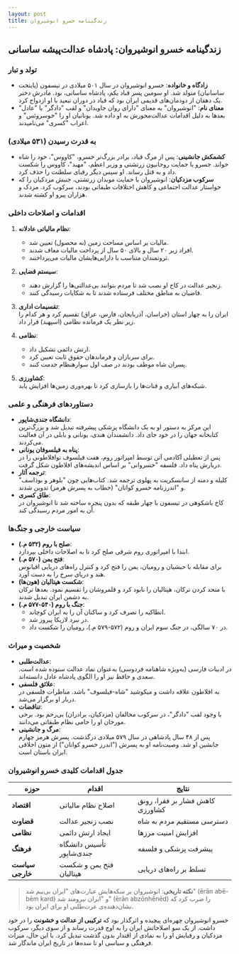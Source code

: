 ```yaml
---
layout: post
title: زندگینامه خسرو انوشیروان
---
```


## زندگینامه خسرو انوشیروان: پادشاه عدالت‌پیشه ساسانی

### تولد و تبار
- **زادگاه و خانواده**: خسرو انوشیروان در سال ۵۰۱ میلادی در تیسفون (پایتخت ساسانیان) متولد شد. او سومین پسر قباد یکم، پادشاه ساسانی، بود. مادرش دختر یک دهقان از دودمان‌های قدیمی ایران بود که قباد در دوران تبعید با او ازدواج کرد.
- **معنای نام**: "انوشیروان" به معنای "دارای روان جاویدان" و لقب "دادگر" یا "عادل" بعدها به دلیل اقدامات عدالت‌محورش به او داده شد. یونانیان او را "خوسروئس" و اعراب "کسری" می‌نامیدند.

### به قدرت رسیدن (۵۳۱ میلادی)
- **کشمکش جانشینی**: پس از مرگ قباد، برادر بزرگ‌تر خسرو، "کاووس"، خود را شاه خواند. خسرو با حمایت روحانیون زرتشتی و وزیر اعظم، "مهبد"، کاووس را شکست داد و به قتل رساند. او سپس دیگر رقبای سلطنت را حذف کرد.
- **سرکوب مزدکیان**: انوشیروان با حمایت موبدان زرتشتی، جنبش مزدکیان را که خواستار عدالت اجتماعی و کاهش اختلافات طبقاتی بودند، سرکوب کرد. مزدک و هزاران پیرو او کشته شدند.

### اقدامات و اصلاحات داخلی
1. **نظام مالیاتی عادلانه**:  
   - مالیات بر اساس مساحت زمین (نه محصول) تعیین شد.  
   - افراد زیر ۲۰ سال و بالای ۵۰ سال از پرداخت مالیات معاف شدند.  
   - ثروتمندان متناسب با دارایی‌هایشان مالیات می‌پرداختند.

2. **سیستم قضایی**:  
   - زنجیر عدالت در کاخ او نصب شد تا مردم بتوانند بی‌عدالتی‌ها را گزارش دهند.  
   - قاضیان به مناطق مختلف فرستاده شدند تا به شکایات رسیدگی کنند.

3. **تقسیمات اداری**:  
   ایران را به چهار استان (خراسان، آذربایجان، فارس، عراق) تقسیم کرد و هر کدام را زیر نظر یک فرمانده نظامی (اسپهبد) قرار داد.

4. **نظامی**:  
   - ارتش دائمی تشکیل داد.  
   - برای سربازان و فرماندهان حقوق ثابت تعیین کرد.  
   - پسران شاه موظف بودند در صف اول سوارهنظام خدمت کنند.

5. **کشاورزی**:  
   شبکه‌های آبیاری و قنات‌ها را بازسازی کرد تا بهره‌وری زمین‌ها افزایش یابد.

### دستاوردهای فرهنگی و علمی
- **دانشگاه جندی‌شاپور**:  
  این مرکز به دستور او به یک دانشگاه پزشکی پیشرفته تبدیل شد و بزرگ‌ترین کتابخانه جهان را در خود جای داد. دانشمندان هندی، یونانی و بابلی در آن فعالیت می‌کردند.
- **پناه به فیلسوفان یونانی**:  
  پس از تعطیلی آکادمی آتن توسط امپراتور روم، هفت فیلسوف نوافلاطونی را در دربارش پناه داد. فلسفه "خسروانی" بر اساس اندیشه‌های افلاطون شکل گرفت.
- **ترجمه آثار**:  
  کلیله و دمنه از سانسکریت به پهلوی ترجمه شد. کتاب‌هایی چون "بلوهر و بوذاسف" و "اندرزنامه خسرو کواتان" (خطاب به پسرش هرمز) تدوین شدند.
- **طاق کسری**:  
  کاخ باشکوهی در تیسفون با چهار طبقه که بدون پنجره ساخته شد تا انوشیروان در آن به امور مردم رسیدگی کند.

### سیاست خارجی و جنگ‌ها
- **صلح با روم (۵۳۲ م.)**:  
  ابتدا با امپراتوری روم شرقی صلح کرد تا به اصلاحات داخلی بپردازد.
- **فتح یمن (۵۷۰ م.)**:  
  برای مقابله با حبشیان و رومیان، یمن را فتح کرد و کنترل راه‌های دریایی اقیانوس هند و دریای سرخ را به دست آورد.
- **شکست هپتالیان (هون‌ها)**:  
  با متحد کردن ترکان، هپتالیان را نابود کرد و قلمروشان را تقسیم نمود. بعدها ترکان به دشمن ایران تبدیل شدند.
- **جنگ با روم (۵۴۰-۵۷۷ م.)**:  
  - انطاکیه را تصرف کرد و ساکنان آن را به ایران کوچاند.  
  - در نبرد لازیکا پیروز شد.  
  - در ۷۰ سالگی، در جنگ سوم ایران و روم (۵۷۲-۵۷۹ م.)، رومیان را شکست داد.

### شخصیت و میراث
- **عدالت‌طلبی**:  
  در ادبیات فارسی (به‌ویژه شاهنامه فردوسی) به‌عنوان نماد عدالت ستوده شده است. سعدی و حافظ نیز او را الگوی پادشاه عادل دانسته‌اند.
- **علائق فلسفی**:  
  به افلاطون علاقه داشت و میکوشید "شاه-فیلسوف" باشد. مناظرات فلسفی در دربار او برگزار می‌شد.
- **تناقضات**:  
  با وجود لقب "دادگر"، در سرکوب مخالفان (مزدکیان، برادران) بی‌رحم بود. برخی مورخان او را حامی نظام طبقاتی می‌دانند.
- **مرگ و جانشینی**:  
  پس از ۴۸ سال پادشاهی در سال ۵۷۹ میلادی درگذشت. پسرش هرمز چهارم جانشین او شد. وصیت‌نامه او به پسرش ("اندرز خسرو کواتان") از متون اخلاقی ایران باستان است.

### جدول اقدامات کلیدی خسرو انوشیروان
| **حوزه**       | **اقدام**                     | **نتایج**                          |
|----------------|-------------------------------|-----------------------------------|
| **اقتصاد**     | اصلاح نظام مالیاتی           | کاهش فشار بر فقرا، رونق کشاورزی   |
| **قضاوت**      | نصب زنجیر عدالت              | دسترسی مستقیم مردم به شاه         |
| **نظامی**      | ایجاد ارتش دائمی             | افزایش امنیت مرزها                |
| **فرهنگ**      | تأسیس دانشگاه جندی‌شاپور     | پیشرفت پزشکی و فلسفه              |
| **سیاست خارجی**| فتح یمن و شکست هپتالیان      | تسلط بر راه‌های دریایی            |

> **نکته تاریخی**: انوشیروان بر سکه‌هایش عبارت‌های "ایران بی‌بیم شد" (ērān abē-bēm kard) و "ایران نیرومند شد" (ērān abzōnhēnēd) را ضرب کرد که نشان‌دهنده‌ی عزت‌طلبی او برای ایران بود.

خسرو انوشیروان چهره‌ای پیچیده و اثرگذار بود که **ترکیبی از عدالت و خشونت** را در خود داشت. از یک سو اصلاحاتش ایران را به اوج قدرت رساند و از سوی‌ دیگر، سرکوب مزدکیان و رقبایش او را به نمادی از اقتدار بدون گذشت تبدیل کرد. با این حال، میراث فرهنگی و سیاسی او تا سده‌ها در تاریخ ایران ماندگار شد.
